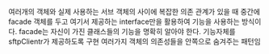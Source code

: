 여러개의 객체와 실제 사용하는 서브 객체의 사이에 복잡한 의존 관계가 있을 때 중간에 facade 객체를 두고 여기서 제공하는 interface만을 활용하여 기능을 사용하는 방식이다. facade는 자신이 가진 클래스들의 기능을 명확히 알아야 한다. 
기능자체를sftpClientr가 제공하도록 구현
여러가지 객체의 의존성들을 안쪽으로 숨겨주는 패턴임
